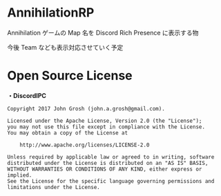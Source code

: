 # AnnihilationRP
Annihilation ゲームの Map 名を Discord Rich Presence に表示する物

今後 Team なども表示対応させていく予定

# Open Source License
**・DiscordIPC**
```
Copyright 2017 John Grosh (john.a.grosh@gmail.com).

Licensed under the Apache License, Version 2.0 (the "License");
you may not use this file except in compliance with the License.
You may obtain a copy of the License at

	http://www.apache.org/licenses/LICENSE-2.0

Unless required by applicable law or agreed to in writing, software
distributed under the License is distributed on an "AS IS" BASIS,
WITHOUT WARRANTIES OR CONDITIONS OF ANY KIND, either express or implied.
See the License for the specific language governing permissions and
limitations under the License.
```
